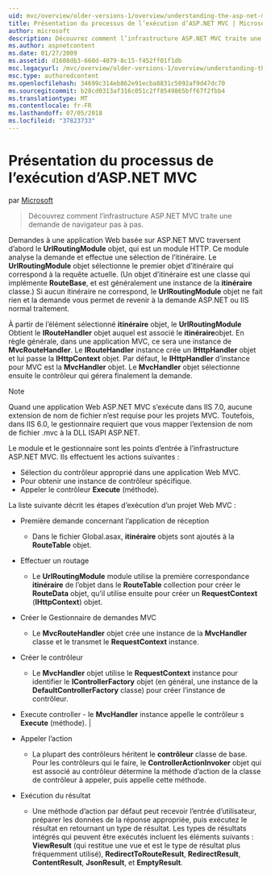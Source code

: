 ```yaml
---
uid: mvc/overview/older-versions-1/overview/understanding-the-asp-net-mvc-execution-process
title: Présentation du processus de l’exécution d’ASP.NET MVC | Microsoft Docs
author: microsoft
description: Découvrez comment l’infrastructure ASP.NET MVC traite une demande de navigateur pas à pas.
ms.author: aspnetcontent
ms.date: 01/27/2009
ms.assetid: d1608db3-660d-4079-8c15-f452ff01f1db
msc.legacyurl: /mvc/overview/older-versions-1/overview/understanding-the-asp-net-mvc-execution-process
msc.type: authoredcontent
ms.openlocfilehash: 34699c314eb862e91ecba8831c5092af9d47dc70
ms.sourcegitcommit: b28cd0313af316c051c2ff8549865bff67f2fbb4
ms.translationtype: MT
ms.contentlocale: fr-FR
ms.lasthandoff: 07/05/2018
ms.locfileid: "37823733"
---
```

<a name="understanding-the-aspnet-mvc-execution-process"></a>Présentation du processus de l’exécution d’ASP.NET MVC
====================
par [Microsoft](https://github.com/microsoft)

> Découvrez comment l’infrastructure ASP.NET MVC traite une demande de navigateur pas à pas.


Demandes à une application Web basée sur ASP.NET MVC traversent d’abord le **UrlRoutingModule** objet, qui est un module HTTP. Ce module analyse la demande et effectue une sélection de l’itinéraire. Le **UrlRoutingModule** objet sélectionne le premier objet d’itinéraire qui correspond à la requête actuelle. (Un objet d’itinéraire est une classe qui implémente **RouteBase**, et est généralement une instance de la **itinéraire** classe.) Si aucun itinéraire ne correspond, le **UrlRoutingModule** objet ne fait rien et la demande vous permet de revenir à la demande ASP.NET ou IIS normal traitement.

À partir de l’élément sélectionné **itinéraire** objet, le **UrlRoutingModule** Obtient le **IRouteHandler** objet auquel est associé le **itinéraire**objet. En règle générale, dans une application MVC, ce sera une instance de **MvcRouteHandler**. Le **IRouteHandler** instance crée un **IHttpHandler** objet et lui passe la **IHttpContext** objet. Par défaut, le **IHttpHandler** d’instance pour MVC est la **MvcHandler** objet. Le **MvcHandler** objet sélectionne ensuite le contrôleur qui gérera finalement la demande.

> [!NOTE]
> Quand une application Web ASP.NET MVC s’exécute dans IIS 7.0, aucune extension de nom de fichier n’est requise pour les projets MVC. Toutefois, dans IIS 6.0, le gestionnaire requiert que vous mapper l’extension de nom de fichier .mvc à la DLL ISAPI ASP.NET.


Le module et le gestionnaire sont les points d’entrée à l’infrastructure ASP.NET MVC. Ils effectuent les actions suivantes :

- Sélection du contrôleur approprié dans une application Web MVC.
- Pour obtenir une instance de contrôleur spécifique.
- Appeler le contrôleur **Execute** (méthode).

La liste suivante décrit les étapes d’exécution d’un projet Web MVC :

- Première demande concernant l’application de réception 

    - Dans le fichier Global.asax, **itinéraire** objets sont ajoutés à la **RouteTable** objet.
- Effectuer un routage 

    - Le **UrlRoutingModule** module utilise la première correspondance **itinéraire** de l’objet dans le **RouteTable** collection pour créer le **RouteData** objet, qu’il utilise ensuite pour créer un **RequestContext** (**IHttpContext**) objet.
- Créer le Gestionnaire de demandes MVC 

    - Le **MvcRouteHandler** objet crée une instance de la **MvcHandler** classe et le transmet le **RequestContext** instance.
- Créer le contrôleur 

    - Le **MvcHandler** objet utilise le **RequestContext** instance pour identifier le **IControllerFactory** objet (en général, une instance de la  **DefaultControllerFactory** classe) pour créer l’instance de contrôleur.
- Execute controller - le **MvcHandler** instance appelle le contrôleur s **Execute** (méthode). |
- Appeler l’action 

    - La plupart des contrôleurs héritent le **contrôleur** classe de base. Pour les contrôleurs qui le faire, le **ControllerActionInvoker** objet qui est associé au contrôleur détermine la méthode d’action de la classe de contrôleur à appeler, puis appelle cette méthode.
- Exécution du résultat 

    - Une méthode d’action par défaut peut recevoir l’entrée d’utilisateur, préparer les données de la réponse appropriée, puis exécutez le résultat en retournant un type de résultat. Les types de résultats intégrés qui peuvent être exécutés incluent les éléments suivants : **ViewResult** (qui restitue une vue et est le type de résultat plus fréquemment utilisé), **RedirectToRouteResult**,  **RedirectResult**, **ContentResult**, **JsonResult**, et **EmptyResult**.
